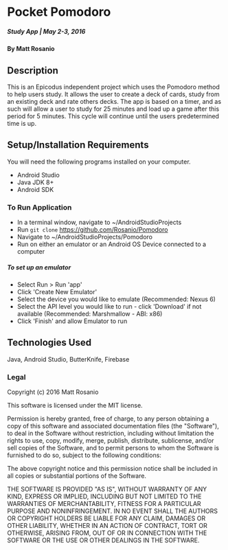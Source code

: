 # Pocket Pomodoro

##### Study App | May 2-3, 2016

#### By Matt Rosanio

## Description

This is an Epicodus independent project which uses the Pomodoro method to help users study. It allows the user to create a deck of cards, study from an existing deck and rate others decks. The app is based on a timer, and as such will allow a user to study for 25 minutes and load up a game after this period for 5 minutes. This cycle will continue until the users predetermined time is up.

## Setup/Installation Requirements
You will need the following programs installed on your computer.
* Android Studio
* Java JDK 8+
* Android SDK

### To Run Application
* In a terminal window, navigate to ~/AndroidStudioProjects
* Run `git clone` https://github.com/Rosanio/Pomodoro
* Navigate to ~/AndroidStudioProjects/Pomodoro
* Run on either an emulator or an Android OS Device connected to a computer

##### To set up an emulator
* Select Run > Run 'app'
* Click 'Create New Emulator'
* Select the device you would like to emulate (Recommended: Nexus 6)
* Select the API level you would like to run - click 'Download' if not available (Recommended: Marshmallow - ABI: x86)
* Click 'Finish' and allow Emulator to run

## Technologies Used

Java, Android Studio, ButterKnife, Firebase

### Legal

Copyright (c) 2016 Matt Rosanio

This software is licensed under the MIT license.

Permission is hereby granted, free of charge, to any person obtaining a copy
of this software and associated documentation files (the "Software"), to deal
in the Software without restriction, including without limitation the rights
to use, copy, modify, merge, publish, distribute, sublicense, and/or sell
copies of the Software, and to permit persons to whom the Software is
furnished to do so, subject to the following conditions:

The above copyright notice and this permission notice shall be included in
all copies or substantial portions of the Software.

THE SOFTWARE IS PROVIDED "AS IS", WITHOUT WARRANTY OF ANY KIND, EXPRESS OR
IMPLIED, INCLUDING BUT NOT LIMITED TO THE WARRANTIES OF MERCHANTABILITY,
FITNESS FOR A PARTICULAR PURPOSE AND NONINFRINGEMENT. IN NO EVENT SHALL THE
AUTHORS OR COPYRIGHT HOLDERS BE LIABLE FOR ANY CLAIM, DAMAGES OR OTHER
LIABILITY, WHETHER IN AN ACTION OF CONTRACT, TORT OR OTHERWISE, ARISING FROM,
OUT OF OR IN CONNECTION WITH THE SOFTWARE OR THE USE OR OTHER DEALINGS IN
THE SOFTWARE.
